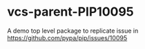# vcs-parent-PIP10095
A demo top level package to replicate issue in https://github.com/pypa/pip/issues/10095
